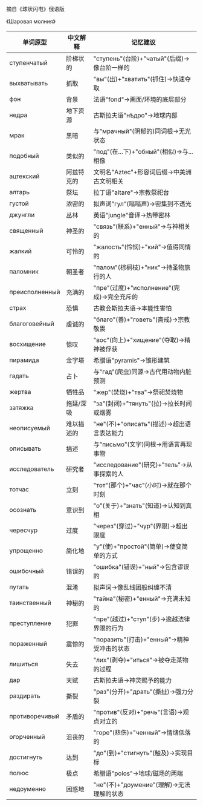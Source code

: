 摘自《球状闪电》俄语版

《Шаровая молния》

| 单词原型            | 中文解释               | 记忆建议                                   |
|--------------------|----------------------|------------------------------------------|
| ступенчатый         | 阶梯状的             | "ступень"(台阶)+"чатый"(后缀)→像台阶一样的   |
| выхватывать        | 抓取                 | "вы"(出)+"хватить"(抓住)→快速夺取           |
| фон                | 背景                 | 法语"fond"→画面/环境的底层部分               |
| недра              | 地下资源             | 古斯拉夫语"нѣдро"→地球内部                  |
| мрак               | 黑暗                 | 与"мрачный"(阴郁的)同词根→无光状态           |
| подобный           | 类似的               | "под"(在...下)+"обный"(相似)→与...相像       |
| ацтекский          | 阿兹特克的           | 文明名"Aztec"+形容词后缀→中美洲古文明相关     |
| алтарь             | 祭坛                 | 拉丁语"altare"→宗教祭祀台                   |
| густой             | 浓密的               | 拟声词"гул"(嗡嗡声)→密集到不透光             |
| джунгли            | 丛林                 | 英语"jungle"音译→热带密林                   |
| священный          | 神圣的               | "связь"(联系)+"енный"→与神相关的             |
| жалкий             | 可怜的               | "жалость"(怜悯)+"кий"→值得同情的             |
| паломник           | 朝圣者               | "палом"(棕榈枝)+"ник"→持圣物旅行的人          |
| преисполненный     | 充满的               | "пре"(过度)+"исполнение"(完成)→完全充斥的     |
| страх              | 恐惧                 | 古教会斯拉夫语→本能性害怕                    |
| благоговейный      | 虔诚的               | "благо"(善)+"говеть"(斋戒)→宗教敬畏           |
| восхищение         | 惊叹                 | "вос"(向上)+"хищение"(夺取)→精神被俘获        |
| пирамида           | 金字塔               | 希腊语"pyramis"→锥形建筑                     |
| гадать             | 占卜                 | 与"гад"(爬虫)同源→古代用动物内脏预测           |
| жертва             | 牺牲品               | "жер"(焚烧)+"тва"→祭祀焚烧物                  |
| затяжка            | 拖延/深吸            | "за"(封闭)+"тянуть"(拉)→拉长时间或烟雾       |
| неописуемый        | 难以描述的          | "не"(不)+"описать"(描述)→超出语言表达能力     |
| описывать          | 描述                 | 与"письмо"(文字)同根→用语言再现事物           |
| исследователь      | 研究者               | "исследование"(研究)+"тель"→从事探索的人       |
| тотчас             | 立刻                 | "тот"(那个)+"час"(小时)→就在那个时刻          |
| осознать           | 意识到               | "о"(关于)+"знать"(知道)→认知到真相            |
| чересчур           | 过度                 | "через"(穿过)+"чур"(界限)→超出限度             |
| упрощенно          | 简化地               | "у"(使)+"простой"(简单)→使变简单的方式         |
| ошибочный          | 错误的               | "ошибка"(错误)+"ный"→包含谬误的               |
| путать             | 混淆                 | 拟声词→像乱线团般纠缠不清                     |
| таинственный       | 神秘的               | "тайна"(秘密)+"енный"→充满未知的              |
| преступление       | 犯罪                 | "пре"(越过)+"ступ"(步)→逾越法律界限的行为       |
| пораженный         | 震惊的               | "поразить"(打击)+"енный"→精神受冲击的状态       |
| лишиться           | 失去                 | "лих"(剥夺)+"иться"→被夺走某物的过程           |
| дар                | 天赋                 | 古斯拉夫语→神灵赐予的能力                      |
| раздирать          | 撕裂                 | "раз"(分开)+"драть"(撕扯)→强力分裂             |
| противоречивый     | 矛盾的               | "против"(反对)+"речь"(言语)→观点对立的          |
| огорченный         | 沮丧的               | "горе"(悲伤)+"ченный"→情绪低落的               |
| достигнуть         | 达到                 | "до"(到)+"стигнуть"(触及)→实现目标             |
| полюс              | 极点                 | 希腊语"polos"→地球/磁场的两端                  |
| недоуменно         | 困惑地               | "не"(不)+"доумение"(理解)→无法理解的状态        |